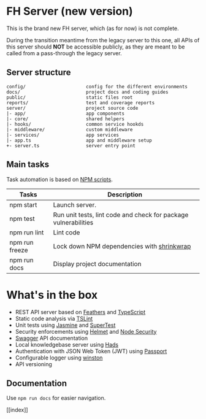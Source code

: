 # FH Server (new version)

This is the brand new FH server, which (as for now) is not complete.

During the transition meantime from the legacy server to this one, all APIs of this server should **NOT** be
accessible publicly, as they are meant to be called from a pass-through the legacy server.

## Server structure

```
config/                      config for the different environments
docs/                        project docs and coding guides
public/                      static files root
reports/                     test and coverage reports
server/                      project source code
|- app/                      app components
|- core/                     shared helpers
|- hooks/                    common service hookds
|- middleware/               custom middleware
|- services/                 app services
|- app.ts                    app and middleware setup
+- server.ts                 server entry point
```

## Main tasks

Task automation is based on [NPM scripts](https://docs.npmjs.com/misc/scripts).

Tasks                         | Description
------------------------------|---------------------------------------------------------------------------------------
npm start                     | Launch server.
npm test                      | Run unit tests, lint code and check for package vulnerabilities
npm run lint                  | Lint code
npm run freeze                | Lock down NPM dependencies with [shrinkwrap](ttps://docs.npmjs.com/cli/shrinkwrap)
npm run docs                  | Display project documentation

# What's in the box

- REST API server based on [Feathers](http://feathersjs.com) and [TypeScript](http://www.typescriptlang.org)
- Static code analysis via [TSLint](https://github.com/palantir/tslint)
- Unit tests using [Jasmine](http://jasmine.github.io) and [SuperTest](https://github.com/visionmedia/supertest)
- Security enforcements using [Helmet](https://github.com/helmetjs/helmet) and [Node Security](https://github.com/nodesecurity/nsp)
- [Swagger](http://swagger.io) API documentation
- Local knowledgebase server using [Hads](https://github.com/sinedied/hads)
- Authentication with JSON Web Token (JWT) using [Passport](http://passportjs.org)
- Configurable logger using [winston](https://github.com/winstonjs/winston)
- API versioning

## Documentation

Use `npm run docs` for easier navigation.

[[index]]
